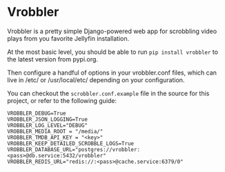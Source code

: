 Vrobbler
========

Vrobbler is a pretty simple Django-powered web app for scrobbling video plays from you favorite Jellyfin installation.

At the most basic level, you should be able to run `pip install vrobbler` to the latest version from pypi.org.

Then configure a handful of options in your vrobbler.conf files, which can live in /etc/ or /usr/local/etc/  depending on your configuration.

You can checkout the `scrobbler.conf.example` file in the source for this project, or refer to the following guide:

```
VROBBLER_DEBUG=True
VROBBLER_JSON_LOGGING=True
VROBBLER_LOG_LEVEL="DEBUG"
VROBBLER_MEDIA_ROOT = "/media/"
VROBBLER_TMDB_API_KEY = "<key>"
VROBBLER_KEEP_DETAILED_SCROBBLE_LOGS=True
VROBBLER_DATABASE_URL="postgres://vrobbler:<pass>@db.service:5432/vrobbler"
VROBBLER_REDIS_URL="redis://:<pass>@cache.service:6379/0"
```
